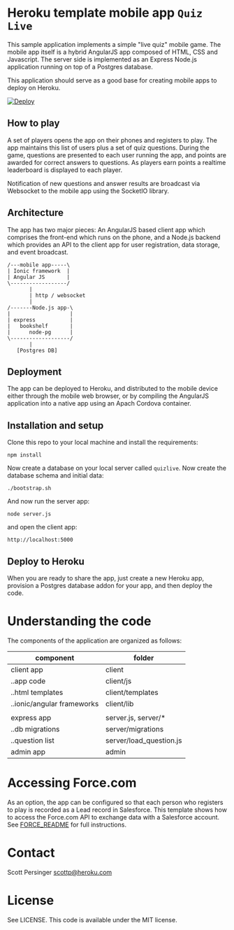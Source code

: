 # Heroku template mobile app `Quiz Live`

This sample application implements a simple "live quiz" mobile game. The mobile
app itself is a hybrid AngularJS app composed of HTML, CSS and Javascript. The
server side is implemented as an Express Node.js application running on top of 
a Postgres database.

This application should serve as a good base for creating mobile apps to deploy on
Heroku.

[![Deploy](https://www.herokucdn.com/deploy/button.png)](https://heroku.com/deploy)

## How to play

A set of players opens the app on their phones and registers to play. The app maintains 
this list of users plus a set of quiz questions. During the game, questions
are presented to each user running the app, and points are awarded for correct answers
to questions. As players earn points a realtime leaderboard is displayed to each
player.

Notification of new questions and answer results are broadcast via Websocket to the
mobile app using the SocketIO library.

## Architecture

The app has two major pieces: An AngularJS based client app which comprises the front-end
which runs on the phone, and a Node.js backend which provides an API to the client app for 
user registration, data storage, and event broadcast.

    /---mobile app-----\
    | Ionic framework  |
    | Angular JS       |
    \------------------/
           |
           | http / websocket
           |
    /-------Node.js app-\
    |                   |
    | express           |
    |   bookshelf       |
    |      node-pg      |
    \-------------------/
           |
       [Postgres DB]

## Deployment

The app can be deployed to Heroku, and distributed to the mobile device either through
the mobile web browser, or by compiling the AngularJS application into a native app
using an Apach Cordova container.

## Installation and setup

Clone this repo to your local machine and install the requirements:

    npm install

Now create a database on your local server called
`quizlive`. Now create the database schema and initial data:

    ./bootstrap.sh

And now run the server app:

    node server.js

and open the client app:

    http://localhost:5000

## Deploy to Heroku

When you are ready to share the app, just create a new Heroku app, provision a Postgres
database addon for your app, and then deploy the code.

# Understanding the code

The components of the application are organized as follows:

| component | folder |
|------------|---------|
| client app | client |
| ..app code | client/js |
| ..html templates | client/templates |
| ..ionic/angular frameworks | client/lib | 
|            |        |
| express app | server.js, server/* |
| ..db migrations | server/migrations |    
| ..question list | server/load_question.js |
| admin app  | admin  |

# Accessing Force.com

As an option, the app can be configured so that each person who registers to play is
recorded as a Lead record in Salesforce. This template shows how to access the 
Force.com API to exchange data with a Salesforce account. See [FORCE_README](FORCE_README.md) 
for full instructions. 

# Contact

Scott Persinger <scottp@heroku.com>

# License

See LICENSE. This code is available under the MIT license.

